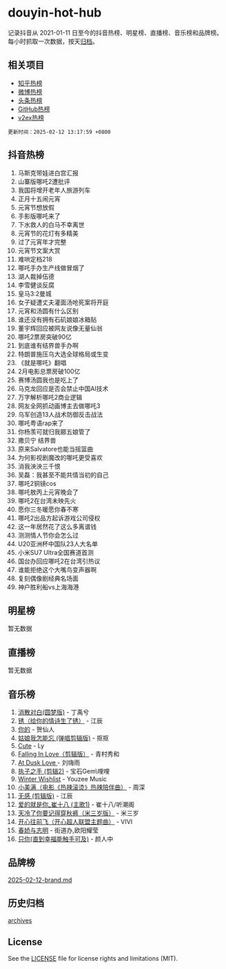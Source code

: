 # douyin-hot-hub

记录抖音从 2021-01-11 日至今的抖音热榜、明星榜、直播榜、音乐榜和品牌榜。每小时抓取一次数据，按天[归档](archives)。

## 相关项目

- [知乎热榜](https://github.com/lonnyzhang423/zhihu-hot-hub)
- [微博热榜](https://github.com/lonnyzhang423/weibo-hot-hub)
- [头条热榜](https://github.com/lonnyzhang423/toutiao-hot-hub)
- [GitHub热榜](https://github.com/lonnyzhang423/github-hot-hub)
- [v2ex热榜](https://github.com/lonnyzhang423/v2ex-hot-hub)


`更新时间：2025-02-12 13:17:59 +0800`

## 抖音热榜

1. 马斯克带娃进白宫汇报
1. 山寨版哪吒2遭批评
1. 我国将增开老年人旅游列车
1. 正月十五闹元宵
1. 元宵节想放假
1. 手影版哪吒来了
1. 下水救人的白马不幸离世
1. 元宵节的花灯有多精美
1. 过了元宵年才完整
1. 元宵节文案大赏
1. 难哄定档218
1. 哪吒手办生产线做冒烟了
1. 湖人裁掉伍德
1. 李雪健谈反腐
1. 皇马3:2曼城
1. 女子疑遭丈夫灌面汤呛死案将开庭
1. 元宵和汤圆有什么区别
1. 谁还没有拥有石矶娘娘冰箱贴
1. 董宇辉回应被网友说像无量仙翁
1. 哪吒2票房突破90亿
1. 到底谁有结界兽手办啊
1. 特朗普施压乌大选全球格局或生变
1. 《就是哪吒》翻唱
1. 2月电影总票房破100亿
1. 赛博汤圆我也是吃上了
1. 马克龙回应是否会禁止中国AI技术
1. 万字解析哪吒2商业逻辑
1. 网友全网抓动画博主去做哪吒3
1. 乌军创造13人战术防御反击战法
1. 哪吒粤语rap来了
1. 你杨羡可就归我郦五娘管了
1. 撒贝宁 结界兽
1. 原来Salvatore也能当摇篮曲
1. 为何影视剧魔改的哪吒更受喜欢
1. 消我泱泱三千恨
1. 吴磊：我甚至不能共情当初的自己
1. 哪吒2铜镜cos
1. 哪吒敖丙上元宵晚会了
1. 哪吒2在台湾未映先火
1. 愿你三冬暖愿你春不寒
1. 哪吒2出品方起诉游戏公司侵权
1. 这一年居然花了这么多离谱钱
1. 测测情人节你会怎么过
1. U20亚洲杯中国队23人大名单
1. 小米SU7 Ultra全国赛道首测
1. 国台办回应哪吒2在台湾引热议
1. 谁能拒绝这个大嘴鸟变声器啊
1. 复刻偶像剧经典名场面
1. 神户胜利船vs上海海港

## 明星榜

暂无数据

## 直播榜

暂无数据

## 音乐榜

1. [消散对白(圆梦版)](https://sf5-hl-cdn-tos.douyinstatic.com/obj/tos-cn-ve-2774/og4jB5I5IizzoZVAAAzWgBMAsMDWoArfwBOiFs) - 丁禹兮
1. [锈（给你的情诗生了锈）](https://sf5-hl-cdn-tos.douyinstatic.com/obj/tos-cn-ve-2774/o8a1PBtVqIYbPEGK6e5A4egedVMdm3fCIz6bbE) - 江辰
1. [你的](https://sf6-cdn-tos.douyinstatic.com/obj/tos-cn-ve-2774/oYuIeKf42jB7sEV6B2upMdpYAgfrQWj0FeRegh) - 贺仙人
1. [姑娘我怎能忘 (弹唱剪辑版)](https://sf5-hl-cdn-tos.douyinstatic.com/obj/tos-cn-ve-2774/okamwrBGEMz6illuEofAsMV4yzF5tVWbBiA5AI) - 抠抠
1. [Cute](https://sf5-hl-cdn-tos.douyinstatic.com/obj/tos-cn-ve-2774/o4IbIzHWKAAB4wsS5qMBRiiAlEBGTpQRNfFvuo) - Ly
1. [Falling In Love（剪辑版）](https://sf5-hl-cdn-tos.douyinstatic.com/obj/tos-cn-ve-2774/o8ajpA8zzgBPahbBIO8AcKGBLJezFCRd1wfP9f) - 青村秀和
1. [ At Dusk  Love ](https://sf5-hl-cdn-tos.douyinstatic.com/obj/tos-cn-ve-2774/o8CrpCf5CaYgI4ZrtQgMQAFEfuGqNnRSDQAPBc) - 刘嗨雨
1. [执子之手 (剪辑2)](https://sf5-hl-cdn-tos.douyinstatic.com/obj/tos-cn-ve-2774/oUoZLQjCc31XzqsBnBQUNgeKtYPBcgbFDwtfcu) - 宝石Gem\哩哩
1. [Winter Wishlist](https://sf3-cdn-tos.douyinstatic.com/obj/tos-cn-ve-2774/oIIgUOeamCFCVAzxN6MFRLIBlLGpUqQxeeHrLE) - Youzee Music
1. [小美满（电影《热辣滚烫》热辣陪伴曲）](https://sf5-hl-cdn-tos.douyinstatic.com/obj/tos-cn-ve-2774/o0GAn2lSgfZIDUgtevCGDQYnFg4CwnrBaxbTZL) - 周深
1. [无感 (剪辑版)](https://sf5-hl-cdn-tos.douyinstatic.com/obj/tos-cn-ve-2774/o0eIsUzJBDlQaQFC5OFlgbMEZC1TFYBftOBn6p) - 江辰
1. [爱的就是你_崔十八 (主歌1)](https://sf5-hl-cdn-tos.douyinstatic.com/obj/tos-cn-ve-2774/oI5BO5DhFZ6UTcNCnZaOCBLtZ7WIMQGfgnXf5E) - 崔十八/听潮阁
1. [天冷了你要记得穿秋裤（米三岁版）](https://sf5-hl-cdn-tos.douyinstatic.com/obj/tos-cn-ve-2774/oQlIwVIDWiZ6BQilAorS7MA0AgCkQDvcZAdm1) - 米三岁
1. [开心往前飞（开心超人联盟主题曲）](https://sf5-hl-cdn-tos.douyinstatic.com/obj/tos-cn-ve-2774/9d8fb7c82cf1421fb93a9fe925275e0a) - VIVI
1. [春娇与志明](https://sf5-hl-cdn-tos.douyinstatic.com/obj/tos-cn-ve-2774/e530d8fceb7044b39707d7f9ff54add1) - 街道办,欧阳耀莹
1. [只你(直到幸福能触手可及)](https://sf5-hl-cdn-tos.douyinstatic.com/obj/tos-cn-ve-2774/o0lBkRDzFTeaVSUz3ZZSCBVtZ5DIMQGfgmEAuE) - 颜人中

## 品牌榜

[2025-02-12-brand.md](archives/2025-02-12-brand.md)

## 历史归档

[archives](archives)

## License

See the [LICENSE](LICENSE) file for license rights and limitations (MIT).

